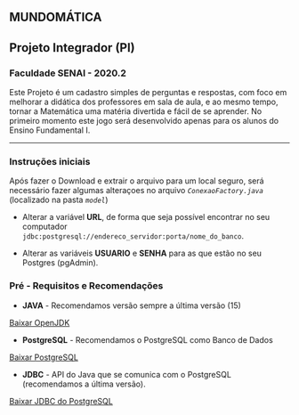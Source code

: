## MUNDOMÁTICA
## Projeto Integrador (PI)
### Faculdade SENAI - 2020.2
Este Projeto é um cadastro simples de perguntas e respostas, com foco em melhorar a didática dos professores em sala de aula, e ao mesmo tempo, tornar a Matemática uma matéria divertida e fácil de se aprender. No primeiro momento este jogo será desenvolvido apenas para os alunos do Ensino Fundamental I.

------------------------------------
### Instruções iniciais

Após fazer o Download e extrair o arquivo para um local seguro, será necessário fazer algumas alteraçoes no arquivo *`ConexaoFactory.java`* (localizado na pasta *`model`*)

* Alterar a variável **URL**, de forma que seja possível encontrar no seu computador `jdbc:postgresql://endereco_servidor:porta/nome_do_banco`.

* Alterar as variáveis **USUARIO** e **SENHA** para as que estão no seu Postgres (pgAdmin).

### Pré - Requisitos e Recomendações

- **JAVA** - Recomendamos versão sempre a última versão (15)

[Baixar OpenJDK](http://jdk.java.net/archive/)

- **PostgreSQL** - Recomendamos o PostgreSQL como Banco de Dados

[Baixar PostgreSQL](https://www.postgresql.org/download/)

- **JDBC** - API do Java que se comunica com o PostgreSQL (recomendamos a última versão).

[Baixar JDBC do PostgreSQL](https://jdbc.postgresql.org/download.html)
